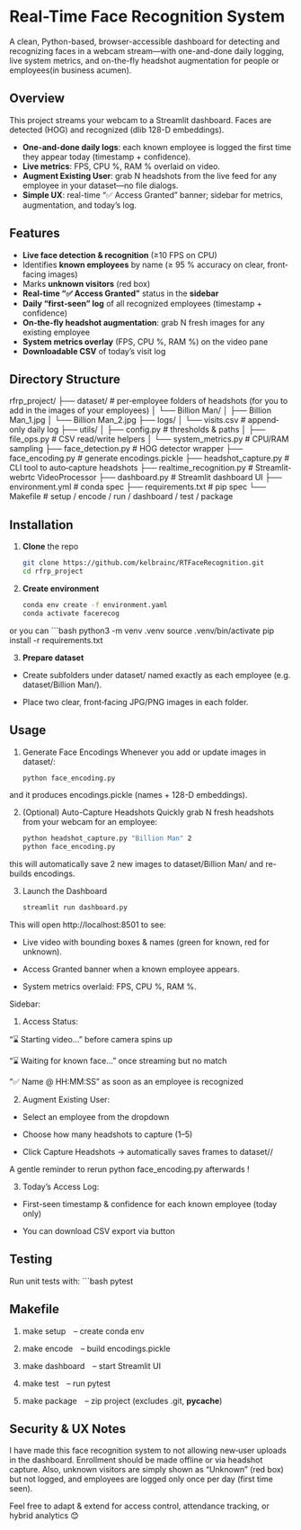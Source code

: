 # Real-Time Face Recognition System

A clean, Python-based, browser-accessible dashboard for detecting and recognizing faces in a webcam stream—with one-and-done daily logging, live system metrics, and on-the-fly headshot augmentation for people or employees(in business acumen).

## Overview

This project streams your webcam to a Streamlit dashboard. Faces are detected (HOG) and recognized (dlib 128-D embeddings).  
- **One-and-done daily logs**: each known employee is logged the first time they appear today (timestamp + confidence).  
- **Live metrics**: FPS, CPU %, RAM % overlaid on video.  
- **Augment Existing User**: grab N headshots from the live feed for any employee in your dataset—no file dialogs.  
- **Simple UX**: real-time “✅ Access Granted” banner; sidebar for metrics, augmentation, and today’s log.


## Features

- **Live face detection & recognition** (≥10 FPS on CPU)  
- Identifies **known employees** by name (≥ 95 % accuracy on clear, front‐facing images)  
- Marks **unknown visitors** (red box)  
- **Real-time “✅ Access Granted”** status in the **sidebar**   
- **Daily “first‐seen” log** of all recognized employees (timestamp + confidence)  
- **On‐the‐fly headshot augmentation**: grab N fresh images for any existing employee  
- **System metrics overlay** (FPS, CPU %, RAM %) on the video pane  
- **Downloadable CSV** of today’s visit log



## Directory Structure
rfrp_project/
├── dataset/ # per‐employee folders of headshots (for you to add in the images of your employees)
│ └── Billion Man/
│ ├── Billion Man_1.jpg
│ └── Billion Man_2.jpg
├── logs/
│ └── visits.csv # append‐only daily log
├── utils/
│ ├── config.py # thresholds & paths
│ ├── file_ops.py # CSV read/write helpers
│ └── system_metrics.py # CPU/RAM sampling
├── face_detection.py # HOG detector wrapper
├── face_encoding.py # generate encodings.pickle
├── headshot_capture.py # CLI tool to auto‐capture headshots
├── realtime_recognition.py # Streamlit-webrtc VideoProcessor
├── dashboard.py # Streamlit dashboard UI
├── environment.yml # conda spec
├── requirements.txt # pip spec 
└── Makefile # setup / encode / run / dashboard / test / package


## Installation

1. **Clone** the repo  
   ```bash
   git clone https://github.com/kelbrainc/RTFaceRecognition.git
   cd rfrp_project

2. **Create environment**
    ```bash
    conda env create -f environment.yaml
    conda activate facerecog

or you can
    ```bash
    python3 -m venv .venv
    source .venv/bin/activate
    pip install -r requirements.txt


3. **Prepare dataset**

- Create subfolders under dataset/ named exactly as each employee (e.g. dataset/Billion Man/).

- Place two clear, front‐facing JPG/PNG images in each folder.


## Usage

1. Generate Face Encodings
Whenever you add or update images in dataset/:
    ```bash
    python face_encoding.py

and it produces encodings.pickle (names + 128-D embeddings).


2. (Optional) Auto-Capture Headshots
Quickly grab N fresh headshots from your webcam for an employee:
    ```bash
    python headshot_capture.py "Billion Man" 2
    python face_encoding.py

this will automatically save 2 new images to dataset/Billion Man/ and re-builds encodings.


3. Launch the Dashboard
    ```bash
    streamlit run dashboard.py

This will open http://localhost:8501 to see:

- Live video with bounding boxes & names (green for known, red for unknown).

- Access Granted banner when a known employee appears.

- System metrics overlaid: FPS, CPU %, RAM %.

Sidebar:

1. Access Status:

“⌛ Starting video…” before camera spins up

“⌛ Waiting for known face…” once streaming but no match

“✅ Name @ HH:MM:SS” as soon as an employee is recognized


2. Augment Existing User:

- Select an employee from the dropdown

- Choose how many headshots to capture (1–5)

- Click Capture Headshots → automatically saves frames to dataset/<Employee>/

A gentle reminder to rerun python face_encoding.py afterwards !

3. Today’s Access Log:

- First-seen timestamp & confidence for each known employee (today only)

- You can download CSV export via button


## Testing
Run unit tests with:
    ```bash
    pytest


## Makefile
1. make setup – create conda env

2. make encode – build encodings.pickle

3. make dashboard – start Streamlit UI

4. make test – run pytest

5. make package – zip project (excludes .git, __pycache__)


## Security & UX Notes
I have made this face recognition system to not allowing new‐user uploads in the dashboard. Enrollment should be made offline or via headshot capture.
Also, unknown visitors are simply shown as “Unknown” (red box) but not logged, and employees are logged only once per day (first time seen).

Feel free to adapt & extend for access control, attendance tracking, or hybrid analytics 😊








